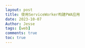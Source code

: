 ```yaml
---
layout: post
title: 使用ServiceWorker构建PWA应用
date: 2023-10-07
Author: Jesse 
tags: [web]
comments: true
toc: true
---
```

